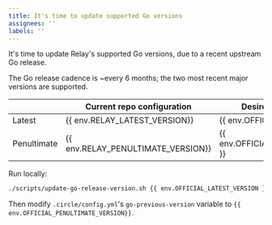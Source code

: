 ```yaml
---
title: It's time to update supported Go versions
assignees: ''
labels: ''
---
```

It's time to update Relay's supported Go versions, due to a recent upstream Go release.

The Go release cadence is ~every 6 months; the two most recent major versions are supported.

|             | Current repo configuration         | Desired repo configuration             |
|-------------|------------------------------------|----------------------------------------|
| Latest      | {{ env.RELAY_LATEST_VERSION}}      | {{ env.OFFICIAL_LATEST_VERSION }}      |
| Penultimate | {{ env.RELAY_PENULTIMATE_VERSION}} | {{ env.OFFICIAL_PENULTIMATE_VERSION }} |



Run locally:
```bash
./scripts/update-go-release-version.sh {{ env.OFFICIAL_LATEST_VERSION }}
```

Then modify `.circle/config.yml`'s `go-previous-version` variable to `{{ env.OFFICIAL_PENULTIMATE_VERSION}}`.
